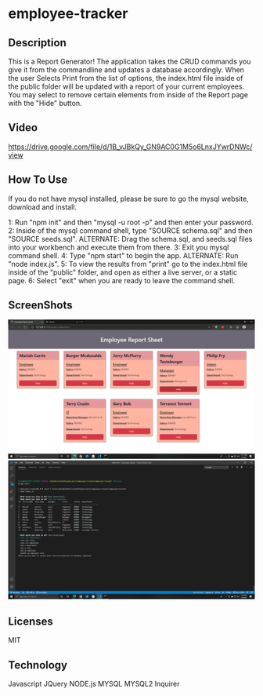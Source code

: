 # employee-tracker
## Description
This is a Report Generator! The application takes the CRUD commands you give it from the commandline and updates a database accordingly. When the user Selects Print from the list of options, the index.html file inside of the public folder will be updated with a report of your current employees. You may select to remove certain elements from inside of the Report page with the "Hide" button.

## Video
https://drive.google.com/file/d/1B_vJBkQy_GN9AC0G1M5o6LnxJYwrDNWc/view

## How To Use 
If you do not have mysql installed, please be sure to go the mysql website, download and install.

1: Run "npm init" and then "mysql -u root -p" and then enter your password.
2: Inside of the mysql command shell, type "SOURCE schema.sql" and then "SOURCE seeds.sql".
    ALTERNATE: Drag the schema.sql, and seeds.sql files into your workbench and execute them from there.
3: Exit you mysql command shell.
4: Type "npm start" to begin the app.
    ALTERNATE: Run "node index.js".
5: To view the results from "print" go to the index.html file inside of the "public" folder, and open as either a live server, or a static page.
6: Select "exit" when you are ready to leave the command shell.

## ScreenShots 
![Image of the html Output](./assets/imgs/EmployeeReportSheet1.png)
![Image of the server response and questions](./assets/imgs/EmployeeReportInteraction.png)
       
## Licenses
MIT

## Technology
Javascript
JQuery
NODE.js
MYSQL
MYSQL2
Inquirer